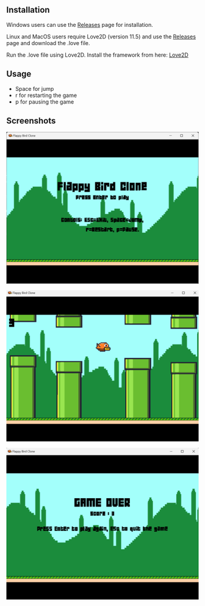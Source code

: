## Installation
Windows users can use the [Releases](https://github.com/karthikeya-aduri/flappy-bird-clone/releases/) page for installation.

Linux and MacOS users require Love2D (version 11.5) and use the [Releases](https://github.com/karthikeya-aduri/flappy-bird-clone/releases/) page and download the .love file.

Run the .love file using Love2D. Install the framework from here: [Love2D](https://love2d.org/)

## Usage
- Space for jump
- r for restarting the game
- p for pausing the game

## Screenshots
![image](./assets/Screenshot-1.png)

![image](./assets/Screenshot-2.png)

![image](./assets/Screenshot-3.png)

